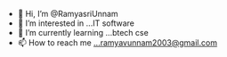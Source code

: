 - 👋 Hi, I’m @RamyasriUnnam
- 👀 I’m interested in ...IT software
- 🌱 I’m currently learning ...btech cse
- 📫 How to reach me ...ramyavunnam2003@gmail.com


<!---
RamyasriUnnam/RamyasriUnnam is a ✨ special ✨ repository because its `README.md` (this file) appears on your GitHub profile.
You can click the Preview link to take a look at your changes.
--->
